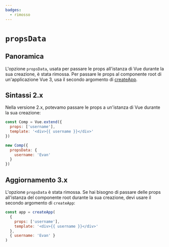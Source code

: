 ```yaml
---
badges:
  - rimosso
---
```


# `propsData` <MigrationBadges :badges="$frontmatter.badges" />

## Panoramica

L'opzione `propsData`, usata per passare le props all'istanza di Vue durante la sua creazione, è stata rimossa. Per passare le props al componente root di un'applicazione Vue 3, usa il secondo argomento di [createApp](/api/global-api.html#createapp).

## Sintassi 2.x

Nella versione 2.x, potevamo passare le props a un'istanza di Vue durante la sua creazione:

```js
const Comp = Vue.extend({
  props: ['username'],
  template: '<div>{{ username }}</div>'
})

new Comp({
  propsData: {
    username: 'Evan'
  }
})
```

## Aggiornamento 3.x

L'opzione `propsData` è stata rimossa. Se hai bisogno di passare delle props all'istanza del componente root durante la sua creazione, devi usare il secondo argomento di `createApp`:

```js
const app = createApp(
  {
    props: ['username'],
    template: '<div>{{ username }}</div>'
  },
  { username: 'Evan' }
)
```
